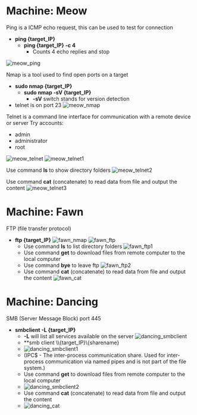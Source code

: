 # Machine: Meow

Ping is a ICMP echo request, this can be used to test for connection
- **ping {target_IP}**
  - **ping {target_IP} -c 4** 
    - Counts 4 echo replies and stop
 
![meow_ping](https://github.com/juliezard/HackTheBox/blob/main/Tier%200/images/meow_ping.png?raw=true)

Nmap is a tool used to find open ports on a target
- **sudo nmap {target_IP}**
  - **sudo nmap -sV {target_IP}**
    - **-sV** switch stands for version detection 
- telnet is on port 23
![meow_nmap](https://github.com/juliezard/HackTheBox/blob/main/Tier%200/images/meow_nmap.png?raw=true)

Telnet is a command line interface for communication with a remote device or server
Try accounts:
- admin
- administrator
- root

![meow_telnet](https://github.com/juliezard/HackTheBox/blob/main/Tier%200/images/meow_telnet.png?raw=true)
![meow_telnet1](https://github.com/juliezard/HackTheBox/blob/main/Tier%200/images/meow_telnet1.png?raw=true)

Use command **ls** to show directory folders
![meow_telnet2](https://github.com/juliezard/HackTheBox/blob/main/Tier%200/images/meow_telnet2.png?raw=true)

Use command **cat** (concatenate) to read data from file and output the content
![meow_telnet3](https://github.com/juliezard/HackTheBox/blob/main/Tier%200/images/meow_telnet3.png?raw=true)

# Machine: Fawn
FTP (file transfer protocol)
- **ftp {target_IP}** 
![fawn_nmap](https://github.com/juliezard/HackTheBox/blob/main/Tier%200/images/fawn_nmap.png?raw=true)
![fawn_ftp](https://github.com/juliezard/HackTheBox/blob/main/Tier%200/images/fawn_ftp.png?raw=true)
  - Use command **ls** to list directory folders
  ![fawn_ftp1](https://github.com/juliezard/HackTheBox/blob/main/Tier%200/images/fawn_ftp1.png?raw=true)
  - Use command **get** to download files from remote computer to the local computer
  - Use command **bye** to leave ftp
  ![fawn_ftp2](https://github.com/juliezard/HackTheBox/blob/main/Tier%200/images/fawn_ftp2.png?raw=true)
  - Use command **cat** (concatenate) to read data from file and output the content
  ![fawn_cat](https://github.com/juliezard/HackTheBox/blob/main/Tier%200/images/fawn_cat.png?raw=true)

# Machine: Dancing
SMB (Server Message Block) port 445
- **smbclient -L {target_IP}**
  - **-L** will list all services available on the server
  ![dancing_smbclient](https://github.com/juliezard/HackTheBox/blob/main/Tier%200/images/dancing_smbclient.png?raw=true)
  - **smb client \\\\{target_IP}\\{sharename}
  - ![dancing_smbclient1](https://github.com/juliezard/HackTheBox/blob/main/Tier%200/images/dancing_smbclient1.png?raw=true)
  - (IPC$ - The inter-process communication share. Used for inter-process communication via named
pipes and is not part of the file system.)
  - Use command **get** to download files from remote computer to the local computer
  - ![dancing_smbclient2](https://github.com/juliezard/HackTheBox/blob/main/Tier%200/images/dancing_smbclient2.png?raw=true)
  - Use command **cat** (concatenate) to read data from file and output the content
  - ![dancing_cat](https://github.com/juliezard/HackTheBox/blob/main/Tier%200/images/dancing_cat.png?raw=true)
